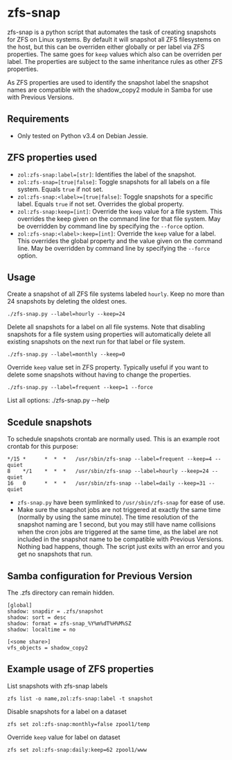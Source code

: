 # zfs-snap
zfs-snap is a python script that automates the task of creating snapshots
for ZFS on Linux systems. By default it will snapshot all ZFS filesystems on
the host, but this can be overriden either globally or per label via ZFS
properties. The same goes for `keep` values which also can be overriden per
label. The properties are subject to the same inheritance rules as other
ZFS properties.

As ZFS properties are used to identify the snapshot label the snapshot names
are compatible with the shadow_copy2 module in Samba for use with
Previous Versions.

## Requirements
* Only tested on Python v3.4 on Debian Jessie.

## ZFS properties used
* `zol:zfs-snap:label=[str]`: Identifies the label of the snapshot.
* `zol:zfs-snap=[true|false]`: Toggle snapshots for all labels on a file
  system. Equals `true` if not set.
* `zol:zfs-snap:<label>=[true|false]`: Toggle snapshots for a specific label.
  Equals `true` if not set. Overrides the global property.
* `zol:zfs-snap:keep=[int]`: Override the `keep` value for a file system.
  This overrides the keep given on the command line for that file system.
  May be overridden by command line by specifying the `--force` option.
* `zol:zfs-snap:<label>:keep=[int]`: Override the `keep` value for a label.
  This overrides the global property and the value given on the command line.
  May be overridden by command line by specifying the `--force` option.

## Usage
Create a snapshot of all ZFS file systems labeled `hourly`. Keep no more than 24
snapshots by deleting the oldest ones.

    ./zfs-snap.py --label=hourly --keep=24
Delete all snapshots for a label on all file systems. Note that disabling
snapshots for a file system using properties will automatically delete all
existing snapshots on the next run for that label or file system.

    ./zfs-snap.py --label=monthly --keep=0
Override `keep` value set in ZFS property. Typically useful if you want
to delete some snapshots without having to change the properties.

    ./zfs-snap.py --label=frequent --keep=1 --force
List all options:
    ./zfs-snap.py --help

## Scedule snapshots
To schedule snapshots crontab are normally used. This is an example root
crontab for this purpose:

    */15 *      *  *  *   /usr/sbin/zfs-snap --label=frequent --keep=4 --quiet
    8    */1    *  *  *   /usr/sbin/zfs-snap --label=hourly --keep=24 --quiet
    16   0      *  *  *   /usr/sbin/zfs-snap --label=daily --keep=31 --quiet

* `zfs-snap.py` have been symlinked to `/usr/sbin/zfs-snap` for ease of use.
* Make sure the snapshot jobs are not triggered at exactly the same time 
  (normally by using the same minute). The time resolution of the snapshot 
  naming are 1 second, but you may still have name collisions when the cron 
  jobs are triggered at the same time, as the label are not included in the 
  snapshot name to be compatible with Previous Versions. 
  Nothing bad happens, though. The script just exits with an error and you get
  no snapshots that run.

## Samba configuration for Previous Version
The .zfs directory can remain hidden.

    [global]
    shadow: snapdir = .zfs/snapshot
    shadow: sort = desc
    shadow: format = zfs-snap_%Y%m%dT%H%M%SZ
    shadow: localtime = no

    [<some share>]
    vfs_objects = shadow_copy2

## Example usage of ZFS properties
List snapshots with zfs-snap labels

    zfs list -o name,zol:zfs-snap:label -t snapshot
Disable snapshots for a label on a dataset

    zfs set zol:zfs-snap:monthly=false zpool1/temp
Override `keep` value for label on dataset

    zfs set zol:zfs-snap:daily:keep=62 zpool1/www
